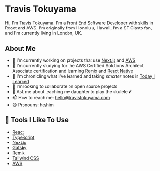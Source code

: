 # Travis Tokuyama

Hi, I'm Travis Tokuyama. I'm a Front End Software Developer with skills in React and AWS. I'm originally from Honolulu, Hawaii, I'm a SF Giants fan, and I'm currently living in London, UK.

## About Me

- 🔭 I’m currently working on projects that use [Next.js](https://nextjs.org/) and [AWS](https://aws.amazon.com)
- 🌱 I’m currently studying for the AWS Certified Solutions Architect Associate certification and learning [Remix](https://remix.run/) and [React Native](https://reactnative.dev/)
- :brain: I'm chronicling what I've learned and taking _smarter_ notes in [Today I Learned](https://github.com/trav15/til)
- 👯 I’m looking to collaborate on open source projects
- 💬 Ask me about teaching my daughter to play the ukulele :two_hearts:
- 📫 How to reach me: hello@travistokuyama.com
- 😄 Pronouns: he/him

## 🔧 Tools I Like To Use

- [React](https://reactjs.org/)
- [TypeScript](https://www.typescriptlang.org/)
- [Next.js](https://nextjs.org/)
- [Gatsby](https://www.gatsbyjs.com/)
- [Remix](https://remix.run/)
- [Tailwind CSS](https://tailwindcss.com/)
- [AWS](https://aws.amazon.com/)
